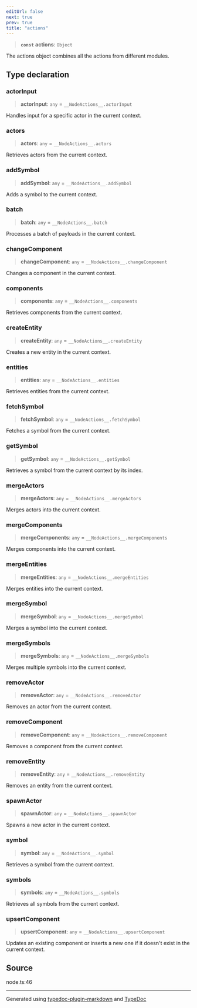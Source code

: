 ```yaml
---
editUrl: false
next: true
prev: true
title: "actions"
---
```


> **`const`** **actions**: `Object`

The actions object combines all the actions from different modules.

## Type declaration

### actorInput

> **actorInput**: `any` = `__NodeActions__.actorInput`

Handles input for a specific actor in the current context.

### actors

> **actors**: `any` = `__NodeActions__.actors`

Retrieves actors from the current context.

### addSymbol

> **addSymbol**: `any` = `__NodeActions__.addSymbol`

Adds a symbol to the current context.

### batch

> **batch**: `any` = `__NodeActions__.batch`

Processes a batch of payloads in the current context.

### changeComponent

> **changeComponent**: `any` = `__NodeActions__.changeComponent`

Changes a component in the current context.

### components

> **components**: `any` = `__NodeActions__.components`

Retrieves components from the current context.

### createEntity

> **createEntity**: `any` = `__NodeActions__.createEntity`

Creates a new entity in the current context.

### entities

> **entities**: `any` = `__NodeActions__.entities`

Retrieves entities from the current context.

### fetchSymbol

> **fetchSymbol**: `any` = `__NodeActions__.fetchSymbol`

Fetches a symbol from the current context.

### getSymbol

> **getSymbol**: `any` = `__NodeActions__.getSymbol`

Retrieves a symbol from the current context by its index.

### mergeActors

> **mergeActors**: `any` = `__NodeActions__.mergeActors`

Merges actors into the current context.

### mergeComponents

> **mergeComponents**: `any` = `__NodeActions__.mergeComponents`

Merges components into the current context.

### mergeEntities

> **mergeEntities**: `any` = `__NodeActions__.mergeEntities`

Merges entities into the current context.

### mergeSymbol

> **mergeSymbol**: `any` = `__NodeActions__.mergeSymbol`

Merges a symbol into the current context.

### mergeSymbols

> **mergeSymbols**: `any` = `__NodeActions__.mergeSymbols`

Merges multiple symbols into the current context.

### removeActor

> **removeActor**: `any` = `__NodeActions__.removeActor`

Removes an actor from the current context.

### removeComponent

> **removeComponent**: `any` = `__NodeActions__.removeComponent`

Removes a component from the current context.

### removeEntity

> **removeEntity**: `any` = `__NodeActions__.removeEntity`

Removes an entity from the current context.

### spawnActor

> **spawnActor**: `any` = `__NodeActions__.spawnActor`

Spawns a new actor in the current context.

### symbol

> **symbol**: `any` = `__NodeActions__.symbol`

Retrieves a symbol from the current context.

### symbols

> **symbols**: `any` = `__NodeActions__.symbols`

Retrieves all symbols from the current context.

### upsertComponent

> **upsertComponent**: `any` = `__NodeActions__.upsertComponent`

Updates an existing component or inserts a new one if it doesn't exist in the current context.

## Source

node.ts:46

***

Generated using [typedoc-plugin-markdown](https://www.npmjs.com/package/typedoc-plugin-markdown) and [TypeDoc](https://typedoc.org/)
